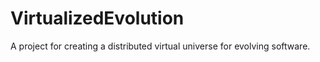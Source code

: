 # VirtualizedEvolution
A project for creating a distributed virtual universe for evolving software.
